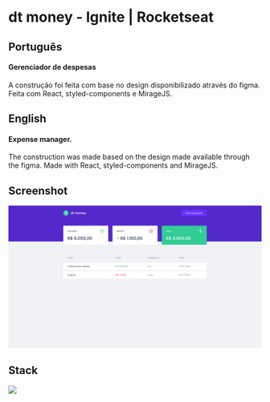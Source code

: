 # dt money - Ignite | Rocketseat

## Português

#### Gerenciador de despesas

A construção foi feita com base no design disponibilizado através do figma. Feita com React, styled-components e MirageJS.

## English

#### Expense manager.

The construction was made based on the design made available through the figma. Made with React, styled-components and MirageJS.

## Screenshot

<div align="center">
  <div>
    <img width="600px" src="./public/dtmoney.png" alt="Print da página" />
  </div>
</div>
  
## Stack

<img width="30px" src="https://cdn.jsdelivr.net/gh/devicons/devicon/icons/react/react-original.svg"/>